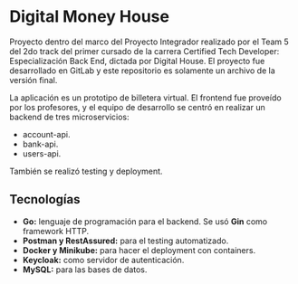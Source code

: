 # Digital Money House

  Proyecto dentro del marco del Proyecto Integrador realizado por el Team 5 del 2do track del primer cursado de la carrera Certified Tech Developer: Especialización Back End, dictada por Digital House.
  El proyecto fue desarrollado en GitLab y este repositorio es solamente un archivo de la versión final.

  La aplicación es un prototipo de billetera virtual. El frontend fue proveído por los profesores, y el equipo de desarrollo se centró en realizar un backend de tres microservicios:
  - account-api.
  - bank-api.
  - users-api.

  También se realizó testing y deployment.

## Tecnologías

- **Go:** lenguaje de programación para el backend. Se usó **Gin** como framework HTTP.
- **Postman y RestAssured:** para el testing automatizado.
- **Docker y Minikube:** para hacer el deployment con containers.
- **Keycloak:** como servidor de autenticación.
- **MySQL:** para las bases de datos.
